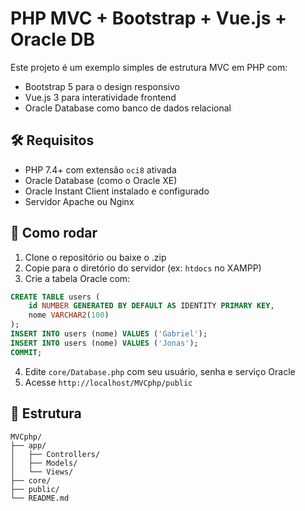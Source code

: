 # PHP MVC + Bootstrap + Vue.js + Oracle DB

Este projeto é um exemplo simples de estrutura MVC em PHP com:

- Bootstrap 5 para o design responsivo
- Vue.js 3 para interatividade frontend
- Oracle Database como banco de dados relacional

## 🛠 Requisitos

- PHP 7.4+ com extensão `oci8` ativada
- Oracle Database (como o Oracle XE)
- Oracle Instant Client instalado e configurado
- Servidor Apache ou Nginx

## 🚀 Como rodar

1. Clone o repositório ou baixe o .zip
2. Copie para o diretório do servidor (ex: `htdocs` no XAMPP)
3. Crie a tabela Oracle com:

```sql
CREATE TABLE users (
    id NUMBER GENERATED BY DEFAULT AS IDENTITY PRIMARY KEY,
    nome VARCHAR2(100)
);
INSERT INTO users (nome) VALUES ('Gabriel');
INSERT INTO users (nome) VALUES ('Jonas');
COMMIT;
```

4. Edite `core/Database.php` com seu usuário, senha e serviço Oracle
5. Acesse `http://localhost/MVCphp/public`

## 📁 Estrutura

```
MVCphp/
├── app/
│   ├── Controllers/
│   ├── Models/
│   └── Views/
├── core/
├── public/
└── README.md
```

